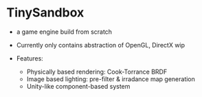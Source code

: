 # TinySandbox

* a game engine build from scratch

* Currently only contains abstraction of OpenGL, DirectX wip

* Features:
  * Physically based rendering: Cook-Torrance BRDF
  * Image based lighting: pre-filter & irradance map generation
  * Unity-like component-based system
